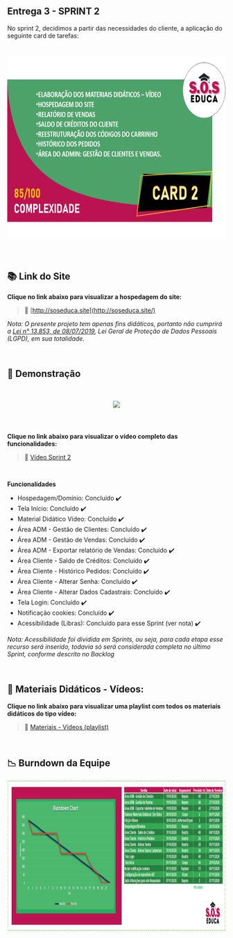 ## Entrega 3 - SPRINT 2

No sprint 2, decidimos a partir das necessidades do cliente, a aplicação do seguinte card de tarefas:

<h1 align="center"> <img src = "/Imagens Geral/card2.png" width="710" height="420" /></h1>

<br>

## :books: Link do Site

**Clique no link abaixo para visualizar a hospedagem do site:**

>  :key: [http://soseduca.site](http://soseduca.site/)
 
  _Nota: O presente projeto tem apenas fins didáticos, portanto não cumprirá a [Lei n° 13.853, de 08/07/2019](http://www.planalto.gov.br/ccivil_03/_ato2019-2022/2019/lei/l13853.htm), Lei Geral de Proteção de Dados Pessoais (LGPD), em sua totalidade._
 
<br>

## :mag_right: Demonstração 

<h1 align="center"> <img src = "/Imagens Geral/Sprint 2 (6) (1).gif"/></h1>

<br>

**Clique no link abaixo para visualizar o vídeo completo das funcionalidades:**  
> :movie_camera: [Vídeo Sprint 2](https://www.youtube.com/watch?v=ZNVqFKkJuD8&feature=youtu.be&ab_channel=soseduca)

<br>
 
 **Funcionalidades**

* Hospedagem/Domínio: Concluído :heavy_check_mark:
* Tela Início: Concluído :heavy_check_mark:
* Material Didático Vídeo: Concluído :heavy_check_mark:
* Área ADM - Gestão de Clientes: Concluído :heavy_check_mark:
* Área ADM - Gestão de Vendas: Concluído :heavy_check_mark:
* Área ADM - Exportar relatório de Vendas: Concluído :heavy_check_mark:
* Área Cliente - Saldo de Créditos: Concluído :heavy_check_mark:
* Área Cliente - Histórico Pedidos: Concluído :heavy_check_mark:
* Área Cliente - Alterar Senha: Concluído :heavy_check_mark:
* Área Cliente - Alterar Dados Cadastrais: Concluído :heavy_check_mark:
* Tela Login: Concluído :heavy_check_mark:
* Notificação cookies: Concluído :heavy_check_mark:
* Acessibilidade (Libras): Concluído para esse Sprint (ver nota) :heavy_check_mark:

_Nota: Acessibilidade foi dividida em Sprints, ou seja, para cada etapa esse recurso será inserido, todavia só será considerada completa no último Sprint, conforme descrito no Backlog_
 
 <br> 

 ## :cinema: Materiais Didáticos - Vídeos:

**Clique no link abaixo para visualizar uma playlist com todos os materiais didáticos do tipo vídeo:**  

> :movie_camera:  [Materiais - Vídeos (playlist)](https://www.youtube.com/watch?v=9DbPImwFvUk&list=PL94iJfytd-50M5jZ52R7rGIdA7n2RwQuC&ab_channel=soseduca)

<br>

## :chart_with_downwards_trend: Burndown da Equipe

<img src = "/Imagens Geral/burndown2.png" width="3000" height="350"/></h1>

<br>
